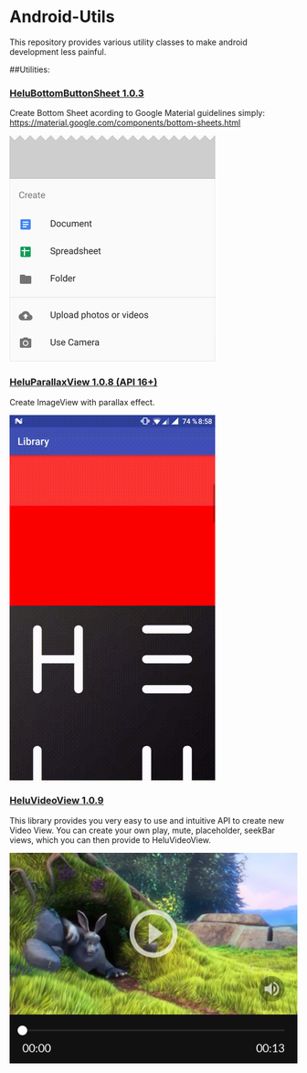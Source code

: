 # Android-Utils

This repository provides various utility classes to make android development less painful.

##Utilities:

### [HeluBottomButtonSheet 1.0.3](./HeluBottomButtonSheet/)
Create Bottom Sheet acording to Google Material guidelines simply: https://material.google.com/components/bottom-sheets.html

![Alt text](./HeluBottomButtonSheet/extras/HeluBottomButtonSheet.png?raw=true "HeluVideoView")


### [HeluParallaxView 1.0.8 (API 16+)](./HeluParallaxView/)
Create ImageView with parallax effect. 

![Alt text](./HeluParallaxView/extras/HeluParallaxView.gif?raw=true "HeluVideoView")


### [HeluVideoView 1.0.9](./HeluVideoView/)
This library provides you very easy to use and intuitive API to create new Video View. You can create your own play, mute, placeholder, seekBar views, which you can then provide to HeluVideoView.

![Alt text](./HeluVideoView/extras/HeluVideoView.png?raw=true "HeluVideoView")
